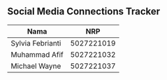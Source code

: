 ## Social Media Connections Tracker

| Nama             | NRP        |
| ---------------- | ---------- |
| Sylvia Febrianti | 5027221019 |
| Muhammad Afif    | 5027221032 |
| Michael Wayne    | 5027221037 |
